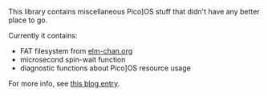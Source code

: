 This library contains miscellaneous Pico]OS stuff that didn't have any better place to go.

Currently it contains:

*    FAT filesystem from [elm-chan.org][1]
*    microsecond spin-wait function
*    diagnostic functions about Pico]OS resource usage

For more info, see [this blog entry][2].

[1]: http://elm-chan.org/fsw/ff/00index_e.html
[2]: http://stonepile.fi/micro-layer-for-picoos/
